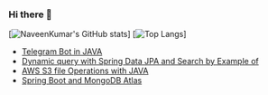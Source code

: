 ### Hi there 👋
[![NaveenKumar's GitHub stats](https://github-readme-stats.vercel.app/api?username=NaveenKumarMN20&count_private=true&show_icons=true)]
[![Top Langs](https://github-readme-stats.vercel.app/api/top-langs/?username=NaveenKumarMN20)]




<!-- BLOG-POST-LIST:START -->
- [Telegram Bot in JAVA](https://mnnk.medium.com/telegram-bot-in-java-612fd88bb36?source=rss-a4167ca02150------2)
- [Dynamic query with Spring Data JPA and Search by Example of](https://mnnk.medium.com/dynamic-query-with-spring-data-jpa-and-search-by-example-of-53bcdc845c18?source=rss-a4167ca02150------2)
- [AWS S3 file Operations with JAVA](https://medium.com/dev-time/aws-s3-file-operations-with-java-b5908ecaf401?source=rss-a4167ca02150------2)
- [Spring Boot and MongoDB Atlas](https://mnnk.medium.com/spring-boot-and-mongodb-atlas-a2df466e8949?source=rss-a4167ca02150------2)
<!-- BLOG-POST-LIST:END -->
